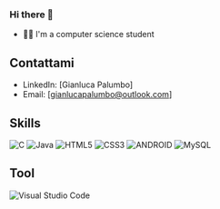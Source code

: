 ### Hi there 👋

- 👩‍💻 I'm a computer science student

## Contattami
- LinkedIn: [Gianluca Palumbo]
-  Email: [gianlucapalumbo@outlook.com]


## Skills
![C](https://img.shields.io/badge/c-%2300599C.svg?style=for-the-badge&logo=c&logoColor=white)
![Java](https://img.shields.io/badge/java-%23ED8B00.svg?style=for-the-badge&logo=java&logoColor=white) 
![HTML5](https://img.shields.io/badge/html5-%23E34F26.svg?style=for-the-badge&logo=html5&logoColor=white) 
![CSS3](https://img.shields.io/badge/css3-%231572B6.svg?style=for-the-badge&logo=css3&logoColor=white) 
![ANDROID](https://img.shields.io/badge/android-%2320232a.svg?style=for-the-badge&logo=android&logoColor=%a4c639) 
![MySQL](https://img.shields.io/badge/mysql-%2300f.svg?style=for-the-badge&logo=mysql&logoColor=white)

## Tool
![Visual Studio Code](https://img.shields.io/badge/Visual%20Studio%20Code-007ACC?style=for-the-badge&logo=visual-studio-code&logoColor=white)


